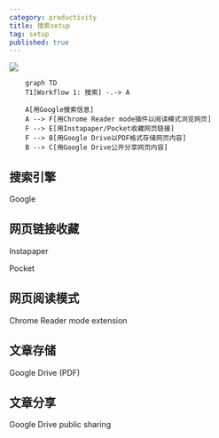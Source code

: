 ```yaml
---
category: productivity
title: 搜索setup
tag: setup
published: true
---
```

![](https://i.imgur.com/50CY25C.png)

```mermaid
    graph TD
    T1[Workflow 1: 搜索] -.-> A

    A[用Google搜索信息]
    A --> F[用Chrome Reader mode插件以阅读模式浏览网页]
    F --> E[用Instapaper/Pocket收藏网页链接]
    F --> B[用Google Drive以PDF格式存储网页内容]
    B --> C[用Google Drive公开分享网页内容]
```

## 搜索引擎

Google

## 网页链接收藏

Instapaper

Pocket

## 网页阅读模式

Chrome Reader mode extension

## 文章存储

Google Drive (PDF)

## 文章分享

Google Drive public sharing
